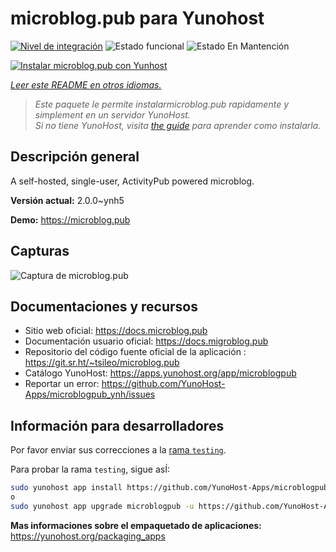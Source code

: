 <!--
Este archivo README esta generado automaticamente<https://github.com/YunoHost/apps/tree/master/tools/readme_generator>
No se debe editar a mano.
-->

# microblog.pub para Yunohost

[![Nivel de integración](https://apps.yunohost.org/badge/integration/microblogpub)](https://ci-apps.yunohost.org/ci/apps/microblogpub/)
![Estado funcional](https://apps.yunohost.org/badge/state/microblogpub)
![Estado En Mantención](https://apps.yunohost.org/badge/maintained/microblogpub)

[![Instalar microblog.pub con Yunhost](https://install-app.yunohost.org/install-with-yunohost.svg)](https://install-app.yunohost.org/?app=microblogpub)

*[Leer este README en otros idiomas.](./ALL_README.md)*

> *Este paquete le permite instalarmicroblog.pub rapidamente y simplement en un servidor YunoHost.*  
> *Si no tiene YunoHost, visita [the guide](https://yunohost.org/install) para aprender como instalarla.*

## Descripción general

A self-hosted, single-user, ActivityPub powered microblog.


**Versión actual:** 2.0.0~ynh5

**Demo:** <https://microblog.pub>

## Capturas

![Captura de microblog.pub](./doc/screenshots/microblogpub_demo.png)

## Documentaciones y recursos

- Sitio web oficial: <https://docs.microblog.pub>
- Documentación usuario oficial: <https://docs.migroblog.pub>
- Repositorio del código fuente oficial de la aplicación : <https://git.sr.ht/~tsileo/microblog.pub>
- Catálogo YunoHost: <https://apps.yunohost.org/app/microblogpub>
- Reportar un error: <https://github.com/YunoHost-Apps/microblogpub_ynh/issues>

## Información para desarrolladores

Por favor enviar sus correcciones a la [rama `testing`](https://github.com/YunoHost-Apps/microblogpub_ynh/tree/testing).

Para probar la rama `testing`, sigue asÍ:

```bash
sudo yunohost app install https://github.com/YunoHost-Apps/microblogpub_ynh/tree/testing --debug
o
sudo yunohost app upgrade microblogpub -u https://github.com/YunoHost-Apps/microblogpub_ynh/tree/testing --debug
```

**Mas informaciones sobre el empaquetado de aplicaciones:** <https://yunohost.org/packaging_apps>
